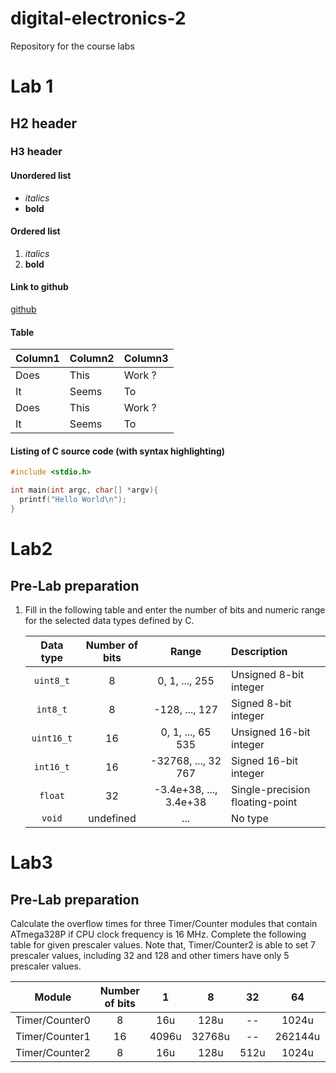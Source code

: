 # digital-electronics-2
Repository for the course labs

# Lab 1

## H2 header

### H3 header

#### Unordered list
- *italics*
- **bold**

#### Ordered list
1. *italics*
2. **bold**

#### Link to github
[github](github.com) 

#### Table 

| Column1 | Column2 | Column3 |
----------|---------|----------
| Does    | This    | Work ?  |
| It      | Seems   | To      |
| Does    | This    | Work ?  |
| It      | Seems   | To      |

#### Listing of C source code (with syntax highlighting)

```c
#include <stdio.h>

int main(int argc, char[] *argv){
  printf("Hello World\n");
}
```
# Lab2
## Pre-Lab preparation

1. Fill in the following table and enter the number of bits and numeric range for the selected data types defined by C.

   | **Data type** | **Number of bits** | **Range** | **Description** |
   | :-: | :-: | :-: | :-- |
   | `uint8_t`  | 8 | 0, 1, ..., 255 | Unsigned 8-bit integer |
   | `int8_t`   | 8 | -128, ..., 127 | Signed 8-bit integer |
   | `uint16_t` | 16 | 0, 1, ..., 65 535 | Unsigned 16-bit integer |
   | `int16_t`  | 16 | -32768, ..., 32 767 | Signed 16-bit integer |
   | `float`    | 32 | -3.4e+38, ..., 3.4e+38 | Single-precision floating-point |
   | `void`     | undefined | ... | No type |

# Lab3
## Pre-Lab preparation

Calculate the overflow times for three Timer/Counter modules that contain ATmega328P if CPU clock frequency is 16&nbsp;MHz. Complete the following table for given prescaler values. Note that, Timer/Counter2 is able to set 7 prescaler values, including 32 and 128 and other timers have only 5 prescaler values.

   | **Module** | **Number of bits** | **1** | **8** | **32** | **64** | **128** | **256** | **1024** |
   | :-: | :-: | :-: | :-: | :-: | :-: | :-: | :-: | :-: |
   | Timer/Counter0 | 8  | 16u    | 128u    | --   | 1024u    | --    | 4096u    | 16384u    |
   | Timer/Counter1 | 16 | 4096u  | 32768u  | --   | 262144u  | --    | 1.048576 | 4.194304  |
   | Timer/Counter2 | 8  | 16u    | 128u    | 512u | 1024u    | 2048u | 4096u    | 16384u    |